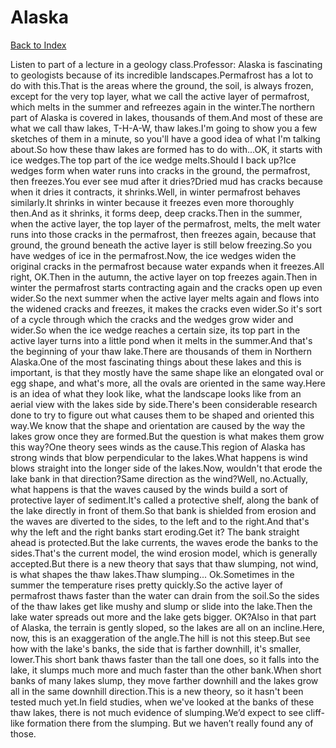 # Alaska
[Back to Index](https://github.com/windows10010/tpoExtractor/blog/master/README.md)

Listen to part of a lecture in a geology class.Professor: Alaska is fascinating to geologists because of its incredible landscapes.Permafrost has a lot to do with this.That is the areas where the ground, the soil, is always frozen, except for the very top layer, what we call the active layer of permafrost, which melts in the summer and refreezes again in the winter.The northern part of Alaska is covered in lakes, thousands of them.And most of these are what we call thaw lakes, T-H-A-W, thaw lakes.I'm going to show you a few sketches of them in a minute, so you'll have a good idea of what I'm talking about.So how these thaw lakes are formed has to do with...OK, it starts with ice wedges.The top part of the ice wedge melts.Should I back up?Ice wedges form when water runs into cracks in the ground, the permafrost, then freezes.You ever see mud after it dries?Dried mud has cracks because when it dries it contracts, it shrinks.Well, in winter permafrost behaves similarly.It shrinks in winter because it freezes even more thoroughly then.And as it shrinks, it forms deep, deep cracks.Then in the summer, when the active layer, the top layer of the permafrost, melts, the melt water runs into those cracks in the permafrost, then freezes again, because that ground, the ground beneath the active layer is still below freezing.So you have wedges of ice in the permafrost.Now, the ice wedges widen the original cracks in the permafrost because water expands when it freezes.All right, OK.Then in the autumn, the active layer on top freezes again.Then in winter the permafrost starts contracting again and the cracks open up even wider.So the next summer when the active layer melts again and flows into the widened cracks and freezes, it makes the cracks even wider.So it's sort of a cycle through which the cracks and the wedges grow wider and wider.So when the ice wedge reaches a certain size, its top part in the active layer turns into a little pond when it melts in the summer.And that's the beginning of your thaw lake.There are thousands of them in Northern Alaska.One of the most fascinating things about these lakes and this is important, is that they mostly have the same shape like an elongated oval or egg shape, and what's more, all the ovals are oriented in the same way.Here is an idea of what they look like, what the landscape looks like from an aerial view with the lakes side by side.There's been considerable research done to try to figure out what causes them to be shaped and oriented this way.We know that the shape and orientation are caused by the way the lakes grow once they are formed.But the question is what makes them grow this way?One theory sees winds as the cause.This region of Alaska has strong winds that blow perpendicular to the lakes.What happens is wind blows straight into the longer side of the lakes.Now, wouldn't that erode the lake bank in that direction?Same direction as the wind?Well, no.Actually, what happens is that the waves caused by the winds build a sort of protective layer of sediment.It's called a protective shelf, along the bank of the lake directly in front of them.So that bank is shielded from erosion and the waves are diverted to the sides, to the left and to the right.And that's why the left and the right banks start eroding.Get it? The bank straight ahead is protected.But the lake currents, the waves erode the banks to the sides.That's the current model, the wind erosion model, which is generally accepted.But there is a new theory that says that thaw slumping, not wind, is what shapes the thaw lakes.Thaw slumping... Ok.Sometimes in the summer the temperature rises pretty quickly.So the active layer of permafrost thaws faster than the water can drain from the soil.So the sides of the thaw lakes get like mushy and slump or slide into the lake.Then the lake water spreads out more and the lake gets bigger. OK?Also in that part of Alaska, the terrain is gently sloped, so the lakes are all on an incline.Here, now, this is an exaggeration of the angle.The hill is not this steep.But see how with the lake's banks, the side that is farther downhill, it's smaller, lower.This short bank thaws faster than the tall one does, so it falls into the lake, it slumps much more and much faster than the other bank.When short banks of many lakes slump, they move farther downhill and the lakes grow all in the same downhill direction.This is a new theory, so it hasn't been tested much yet.In field studies, when we've looked at the banks of these thaw lakes, there is not much evidence of slumping.We’d expect to see cliff-like formation there from the slumping. But we haven’t really found any of those.